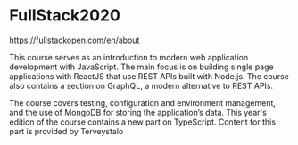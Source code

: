 # FullStack2020

https://fullstackopen.com/en/about

This course serves as an introduction to modern web application development with JavaScript. The main focus is on building single page applications with ReactJS that use REST APIs built with Node.js. The course also contains a section on GraphQL, a modern alternative to REST APIs.

The course covers testing, configuration and environment management, and the use of MongoDB for storing the application’s data.
This year's edition of the course contains a new part on TypeScript. Content for this part is provided by Terveystalo
